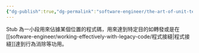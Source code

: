 ```yaml
---
{"dg-publish":true,"dg-permalink":"software-engineer/the-art-of-unit-testing/stub","permalink":"/software-engineer/the-art-of-unit-testing/stub/"}
---
```


<!-- # 筆記本體 -->
Stub 為一小段用來佔據某個位置的程式碼，用來達到特定目的如轉發或是在[[software-engineer/working-effectively-with-legacy-code/程式接縫\|程式接縫]]達到行為消除等功用。
<!-- 
## 延伸問題
## See Also

## References
-->